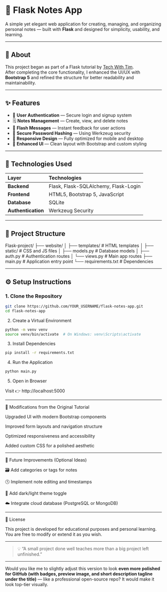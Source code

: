 # 📝 Flask Notes App

A simple yet elegant web application for creating, managing, and organizing personal notes — built with **Flask** and designed for simplicity, usability, and learning.

---

## 📖 About

This project began as part of a Flask tutorial by [Tech With Tim](https://www.youtube.com/c/TechWithTim).  
After completing the core functionality, I enhanced the UI/UX with **Bootstrap 5** and refined the structure for better readability and maintainability.

---

## ✨ Features

- 🔐 **User Authentication** — Secure login and signup system  
- 🗒️ **Notes Management** — Create, view, and delete notes  
- 💬 **Flash Messages** — Instant feedback for user actions  
- 🧠 **Secure Password Hashing** — Using Werkzeug security  
- 📱 **Responsive Design** — Fully optimized for mobile and desktop  
- 🎨 **Enhanced UI** — Clean layout with Bootstrap and custom styling  

---

## 🧰 Technologies Used

| Layer | Technologies |
|:------|:--------------|
| **Backend** | Flask, Flask-SQLAlchemy, Flask-Login |
| **Frontend** | HTML5, Bootstrap 5, JavaScript |
| **Database** | SQLite |
| **Authentication** | Werkzeug Security |

---

## 📁 Project Structure

Flask-project/ ├── website/ │   ├── templates/      # HTML templates │   ├── static/         # CSS and JS files │   ├── models.py       # Database models │   ├── auth.py         # Authentication routes │   └── views.py        # Main app routes ├── main.py             # Application entry point └── requirements.txt    # Dependencies

---

## ⚙️ Setup Instructions

### 1. Clone the Repository
```bash
git clone https://github.com/YOUR_USERNAME/flask-notes-app.git
cd flask-notes-app
```

2. Create a Virtual Environment
```bash
python -m venv venv
source venv/bin/activate  # On Windows: venv\Scripts\activate
```

3. Install Dependencies
```bash
pip install -r requirements.txt
```

4. Run the Application
```bash
python main.py
```

5. Open in Browser

Visit 👉 http://localhost:5000


---

🧩 Modifications from the Original Tutorial

Upgraded UI with modern Bootstrap components

Improved form layouts and navigation structure

Optimized responsiveness and accessibility

Added custom CSS for a polished aesthetic



---

🧠 Future Improvements (Optional Ideas)

🗃️ Add categories or tags for notes

🕓 Implement note editing and timestamps

🌙 Add dark/light theme toggle

☁️ Integrate cloud database (PostgreSQL or MongoDB)



---

📜 License

This project is developed for educational purposes and personal learning.
You are free to modify or extend it as you wish.


---

> 💡 “A small project done well teaches more than a big project left unfinished.”



---

Would you like me to slightly adjust this version to look **even more polished for GitHub (with badges, preview image, and short description tagline under the title)** — like a professional open-source repo? It would make it look top-tier visually.
